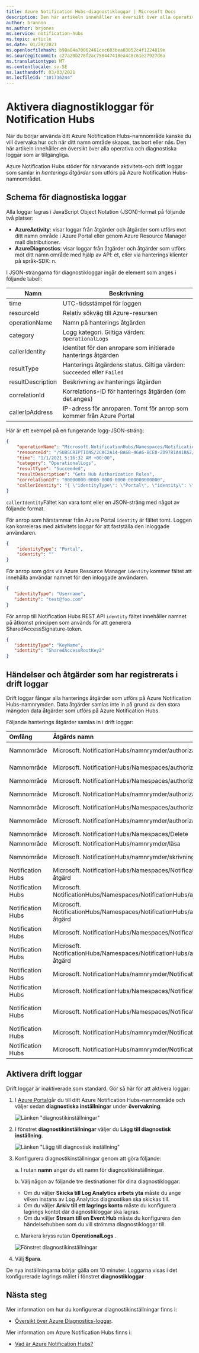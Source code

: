 ```yaml
---
title: Azure Notification Hubs-diagnostikloggar | Microsoft Docs
description: Den här artikeln innehåller en översikt över alla operativa och diagnostiska loggar som är tillgängliga för Azure Notification Hubs.
author: brannon
ms.author: brjones
ms.service: notification-hubs
ms.topic: article
ms.date: 01/29/2021
ms.openlocfilehash: b98a04a70062461cec603bea83052c4f1224819e
ms.sourcegitcommit: c27a20b278f2ac758447418ea4c8c61e27927d6a
ms.translationtype: MT
ms.contentlocale: sv-SE
ms.lasthandoff: 03/03/2021
ms.locfileid: "101736244"
---
```

# <a name="enable-diagnostics-logs-for-notification-hubs"></a>Aktivera diagnostikloggar för Notification Hubs

När du börjar använda ditt Azure Notification Hubs-namnområde kanske du vill övervaka hur och när ditt namn område skapas, tas bort eller nås. Den här artikeln innehåller en översikt över alla operativa och diagnostiska loggar som är tillgängliga.

Azure Notification Hubs stöder för närvarande aktivitets-och drift loggar som samlar in *hanterings åtgärder* som utförs på Azure Notification Hubs-namnområdet.

## <a name="diagnostic-logs-schema"></a>Schema för diagnostiska loggar

Alla loggar lagras i JavaScript Object Notation (JSON)-format på följande två platser:

- **AzureActivity**: visar loggar från åtgärder och åtgärder som utförs mot ditt namn område i Azure Portal eller genom Azure Resource Manager mall distributioner.
- **AzureDiagnostics**: visar loggar från åtgärder och åtgärder som utförs mot ditt namn område med hjälp av API: et, eller via hanterings klienter på språk-SDK: n.

I JSON-strängarna för diagnostikloggar ingår de element som anges i följande tabell:

| Namn | Beskrivning |
| ------- | ------- |
| time | UTC-tidsstämpel för loggen |
| resourceId | Relativ sökväg till Azure-resursen |
| operationName | Namn på hanterings åtgärden |
| category | Logg kategori. Giltiga värden: `OperationalLogs` |
| callerIdentity | Identitet för den anropare som initierade hanterings åtgärden |
| resultType | Hanterings åtgärdens status. Giltiga värden: `Succeeded` eller `Failed` |
| resultDescription | Beskrivning av hanterings åtgärden |
| correlationId | Korrelations-ID för hanterings åtgärden (om det anges) |
| callerIpAddress | IP-adress för anroparen. Tomt för anrop som kommer från Azure Portal |

Här är ett exempel på en fungerande logg-JSON-sträng:

```json
{
    "operationName": "Microsoft.NotificationHubs/Namespaces/NotificationHubs/authorizationRules/action",
    "resourceId": "/SUBSCRIPTIONS/2CAC2A14-BA6B-46A6-BCE8-2D9781A41BA2/RESOURCEGROUPS/SAMPLES/PROVIDERS/MICROSOFT.NOTIFICATIONHUBS/NAMESPACES/SAMPLE-NS",
    "time": "1/1/2021 5:16:32 AM +00:00",
    "category": "OperationalLogs",
    "resultType": "Succeeded",
    "resultDescription": "Gets Hub Authorization Rules",
    "correlationId": "00000000-0000-0000-0000-000000000000",
    "callerIdentity": "{ \"identityType\": \"Portal\", \"identity\": \"\" }"
}
```

`callerIdentity`Fältet kan vara tomt eller en JSON-sträng med något av följande format.

För anrop som härstammar från Azure Portal `identity` är fältet tomt. Loggen kan korreleras med aktivitets loggar för att fastställa den inloggade användaren.
```json
{
    "identityType": "Portal",
    "identity": ""
}
```

För anrop som görs via Azure Resource Manager `identity` kommer fältet att innehålla användar namnet för den inloggade användaren.
```json
{
   "identityType": "Username",
   "identity": "test@foo.com"
}
```

För anrop till Notification Hubs REST API `identity` fältet innehåller namnet på åtkomst principen som används för att generera SharedAccessSignature-token.
```json
{
   "identityType": "KeyName",
   "identity": "SharedAccessRootKey2"
}
```

## <a name="events-and-operations-captured-in-operational-logs"></a>Händelser och åtgärder som har registrerats i drift loggar

Drift loggar fångar alla hanterings åtgärder som utförs på Azure Notification Hubs-namnrymden. Data åtgärder samlas inte in på grund av den stora mängden data åtgärder som utförs på Azure Notification Hubs.

Följande hanterings åtgärder samlas in i drift loggar: 

| Omfång | Åtgärds namn | Åtgärds Beskrivning |
| :-- | :-- | :-- |
| Namnområde | Microsoft. NotificationHubs/namnrymder/authorizationRules/åtgärd | Lista auktoriseringsregler |
| Namnområde | Microsoft. NotificationHubs/Namespaces/authorizationRules/Delete | Ta bort auktoriseringsregel |
| Namnområde | Microsoft. NotificationHubs/Namespaces/authorizationRules/listnycklar/åtgärd | Lista nycklar |
| Namnområde | Microsoft. NotificationHubs/namnrymder/authorizationRules/Read | Hämta auktoriseringsregel |
| Namnområde | Microsoft. NotificationHubs/Namespaces/authorizationRules/regenerateKeys/åtgärd | Återskapa nycklar |
| Namnområde | Microsoft. NotificationHubs/namnrymder/authorizationRules/Write | Skapa eller uppdatera auktoriseringsregel |
| Namnområde | Microsoft. NotificationHubs/Namespaces/Delete | Ta bort namnrymd |
| Namnområde | Microsoft. NotificationHubs/namnrymder/läsa | Hämta namnrymd |
| Namnområde | Microsoft. NotificationHubs/namnrymder/skrivning | Skapa eller uppdatera namnrymd |
| Notification Hubs | Microsoft. NotificationHubs/Namespaces/NotificationHubs/authorizationRules/åtgärd | Lista auktoriseringsregler |
| Notification Hubs | Microsoft. NotificationHubs/Namespaces/NotificationHubs/authorizationRules/Delete | Ta bort auktoriseringsregel |
| Notification Hubs | Microsoft. NotificationHubs/Namespaces/NotificationHubs/authorizationRules/listnycklar/åtgärd | Lista nycklar |
| Notification Hubs | Microsoft. NotificationHubs/Namespaces/NotificationHubs/authorizationRules/Read | Läs auktoriseringsregel |
| Notification Hubs | Microsoft. NotificationHubs/Namespaces/NotificationHubs/authorizationRules/regenerateKeys/åtgärd | Återskapa nycklar |
| Notification Hubs | Microsoft. NotificationHubs/namnrymder/NotificationHubs/authorizationRules/Write | Skapa eller uppdatera auktoriseringsregel |
| Notification Hubs | Microsoft. NotificationHubs/Namespaces/NotificationHubs/Delete | Ta bort Notification Hub |
| Notification Hubs | Microsoft. NotificationHubs/Namespaces/NotificationHubs/pnsCredentials/åtgärd | Skapa, uppdatera eller hämta PNS-autentiseringsuppgifter |
| Notification Hubs | Microsoft. NotificationHubs/namnrymder/NotificationHubs/Read | Hämta Notification Hub |
| Notification Hubs | Microsoft. NotificationHubs/namnrymder/NotificationHubs/Write | Skapa eller uppdatera Notification Hub |

## <a name="enable-operational-logs"></a>Aktivera drift loggar

Drift loggar är inaktiverade som standard. Gör så här för att aktivera loggar:

1. I [Azure Portal](https://portal.azure.com)går du till ditt Azure Notification Hubs-namnområde och väljer sedan **diagnostiska inställningar** under **övervakning**.

   ![Länken "diagnostikinställningar"](./media/notification-hubs-diagnostic-logs/image-1.png)

1. I fönstret **diagnostikinställningar** väljer du **Lägg till diagnostisk inställning**.  

   ![Länken "Lägg till diagnostisk inställning"](./media/notification-hubs-diagnostic-logs/image-2.png)

1. Konfigurera diagnostikinställningar genom att göra följande:

   a. I rutan **namn** anger du ett namn för diagnostikinställningar.  

   b. Välj någon av följande tre destinationer för dina diagnostikloggar:  
   - Om du väljer **Skicka till Log Analytics arbets yta** måste du ange vilken instans av Log Analytics diagnostiken ska skickas till.  
   - Om du väljer **Arkiv till ett lagrings konto** måste du konfigurera lagrings kontot där diagnostikloggar ska lagras.  
   - Om du väljer **Stream till en Event Hub** måste du konfigurera den händelsehubben som du vill strömma diagnostikloggar till.

   c. Markera kryss rutan **OperationalLogs** .

    ![Fönstret diagnostikinställningar](./media/notification-hubs-diagnostic-logs/image-3.png)

1. Välj **Spara**.

De nya inställningarna börjar gälla om 10 minuter. Loggarna visas i det konfigurerade lagrings målet i fönstret **diagnostikloggar** .

## <a name="next-steps"></a>Nästa steg

Mer information om hur du konfigurerar diagnostikinställningar finns i:
* [Översikt över Azure Diagnostics-loggar](../azure-monitor/essentials/platform-logs-overview.md).

Mer information om Azure Notification Hubs finns i:
* [Vad är Azure Notification Hubs?](notification-hubs-push-notification-overview.md)